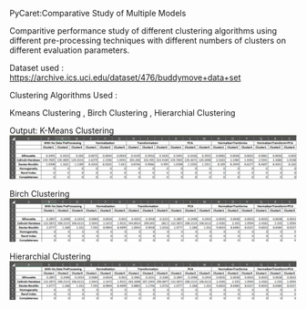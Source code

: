 PyCaret:Comparative Study of Multiple Models

Comparitive performance study of different clustering algorithms using different pre-processing techniques with different numbers of clusters on different evaluation parameters.


Dataset used : https://archive.ics.uci.edu/dataset/476/buddymove+data+set


Clustering Algorithms Used :

Kmeans Clustering , Birch Clustering , Hierarchial Clustering

Output:
K-Means Clustering
![alt text](K-Means.png)

Birch Clustering
![alt text](BirchClustering.png)

Hierarchial Clustering
![alt text](HierarchialClustering.png)
